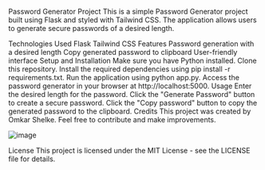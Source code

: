 Password Generator Project
This is a simple Password Generator project built using Flask and styled with Tailwind CSS. The application allows users to generate secure passwords of a desired length.

Technologies Used
Flask
Tailwind CSS
Features
Password generation with a desired length
Copy generated password to clipboard
User-friendly interface
Setup and Installation
Make sure you have Python installed.
Clone this repository.
Install the required dependencies using pip install -r requirements.txt.
Run the application using python app.py.
Access the password generator in your browser at http://localhost:5000.
Usage
Enter the desired length for the password.
Click the "Generate Password" button to create a secure password.
Click the "Copy password" button to copy the generated password to the clipboard.
Credits
This project was created by Omkar Shelke. Feel free to contribute and make improvements.

![image](https://github.com/shelkeom230/CODESOFT/assets/104075298/c598fd1d-a050-494f-81fb-e16e5049ff0d)


License
This project is licensed under the MIT License - see the LICENSE file for details.

